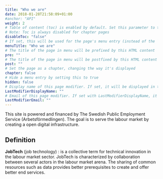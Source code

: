 ```yaml
---
title: "Who we are"
date: 2018-01-28T21:58:09+01:00
#anchor: "API"
weight: 2
# Table of content (toc) is enabled by default. Set this parameter to true to disable it.
# Note: Toc is always disabled for chapter pages
disableToc: "false"
# If set, this will be used for the page's menu entry (instead of the `title` attribute)
menuTitle: "Who we are"
# The title of the page in menu will be prefixed by this HTML content
pre: ""
# The title of the page in menu will be postfixed by this HTML content
post: ""
# Set the page as a chapter, changing the way it's displayed
chapter: false
# Hide a menu entry by setting this to true
hidden: false
# Display name of this page modifier. If set, it will be displayed in the footer.
LastModifierDisplayName: ""
# Email of this page modifier. If set with LastModifierDisplayName, it will be displayed in the footer
LastModifierEmail: ""
---
```

This site is powered and financed by The Swedish Public Employment Service (Arbetsförmedlingen). The goal is to serve the labour market by creating a open digital infrastructure.
## Definition
**JobTech** (job technology)
: is a collective term for technical innovation in the labour market sector. JobTech is characterized by collaboration between several actors in the labour market arena. The sharing of common resources such as data provides better prerequisites to create and offer better end services.
